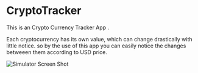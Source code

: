 # CryptoTracker 

This is an Crypto Currency Tracker App .


Each cryptocurrency has its own value, which can change drastically with little notice. so by the use of this app you can easily notice the changes betweeen them according to USD price.


![Simulator Screen Shot ](https://user-images.githubusercontent.com/65831267/118730021-869afd00-b854-11eb-9d84-3cf61f7880c5%20.png)
